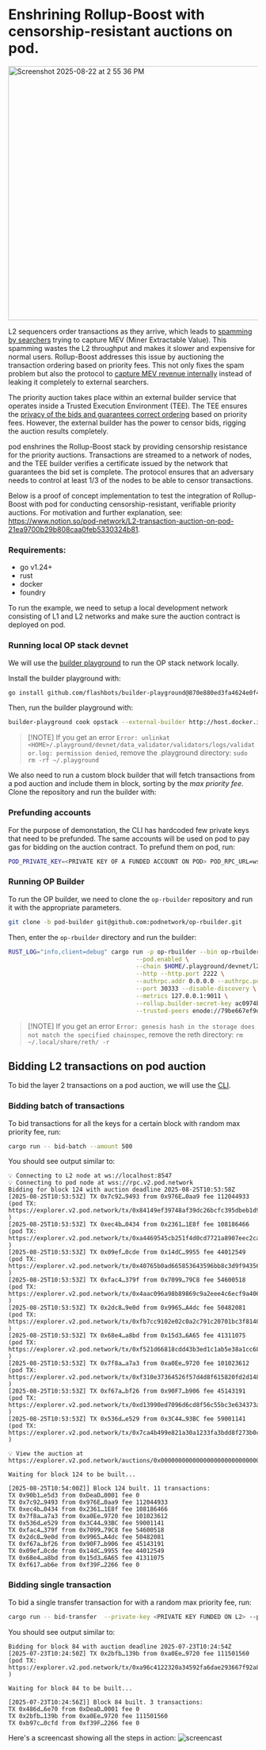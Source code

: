 # Enshrining Rollup-Boost with censorship-resistant auctions on pod.

<img width="1012" height="512" alt="Screenshot 2025-08-22 at 2 55 36 PM" src="https://github.com/user-attachments/assets/db2f3ab9-0dbf-40a7-a922-53c35625b71f" />

L2 sequencers order transactions as they arrive, which leads to
[spamming by searchers](https://writings.flashbots.net/mev-and-the-limits-of-scaling) trying to capture MEV (Miner
Extractable Value). This spamming wastes the L2 throughput and makes it slower and expensive for normal users.
Rollup-Boost addresses this issue by auctioning the transaction ordering based on priority fees. This not only fixes the
spam problem but also the protocol to
[capture MEV revenue internally](https://www.paradigm.xyz/2024/06/priority-is-all-you-need) instead of leaking it
completely to external searchers.

The priority auction takes place within an external builder service that operates inside a Trusted Execution Environment
(TEE). The TEE ensures the
[privacy of the bids and guarantees correct ordering](https://writings.flashbots.net/introducing-rollup-boost) based on
priority fees. However, the external builder has the power to censor bids, rigging the auction results completely.

pod enshrines the Rollup-Boost stack by providing censorship resistance for the priority auctions. Transactions are
streamed to a network of nodes, and the TEE builder verifies a certificate issued by the network that guarantees the bid
set is complete. The protocol ensures that an adversary needs to control at least 1/3 of the nodes to be able to censor
transactions.

Below is a proof of concept implementation to test the integration of Rollup-Boost with pod for conducting
censorship-resistant, verifiable priority auctions. For motivation and further explanation, see:
https://www.notion.so/pod-network/L2-transaction-auction-on-pod-21ea9700b29b808caa0feb5330324b81.

### Requirements:

- go v1.24+
- rust
- docker
- foundry

To run the example, we need to setup a local development network consisting of L1 and L2 networks and make sure the
auction contract is deployed on pod.

### Running local OP stack devnet

We will use the [builder playground](https://github.com/flashbots/builder-playground) to run the OP stack network
locally.

Install the builder playground with:

```bash
go install github.com/flashbots/builder-playground@870e880ed3fa4624e0f42bdc59b8078c7b550e8b
```

Then, run the builder playground with:

```bash
builder-playground cook opstack --external-builder http://host.docker.internal:4444
```

> [!NOTE] If you get an error
> `Error: unlinkat <HOME>/.playground/devnet/data_validator/validators/logs/validator.log: permission denied`, remove
> the .playground directory: `sudo rm -rf ~/.playground`

We also need to run a custom block builder that will fetch transactions from a pod auction and include them in block,
sorting by the _max priority fee_. Clone the repository and run the builder with:

### Prefunding accounts

For the purpose of demonstation, the CLI has hardcoded few private keys that need to be prefunded. The same accounts
will be used on pod to pay gas for bidding on the auction contract. To prefund them on pod, run:

```bash
POD_PRIVATE_KEY=<PRIVATE KEY OF A FUNDED ACCOUNT ON POD> POD_RPC_URL=wss://rpc.v2.pod.network ./prefund.sh
```

### Running OP Builder

To run the OP builder, we need to clone the `op-rbuilder` repository and run it with the appropriate parameters.

```bash
git clone -b pod-builder git@github.com:podnetwork/op-rbuilder.git
```

Then, enter the `op-rbuilder` directory and run the builder:

```bash
RUST_LOG="info,client=debug" cargo run -p op-rbuilder --bin op-rbuilder -- node \
                                    --pod.enabled \
                                    --chain $HOME/.playground/devnet/l2-genesis.json \
                                    --http --http.port 2222 \
                                    --authrpc.addr 0.0.0.0 --authrpc.port 4444 --authrpc.jwtsecret $HOME/.playground/devnet/jwtsecret \
                                    --port 30333 --disable-discovery \
                                    --metrics 127.0.0.1:9011 \
                                    --rollup.builder-secret-key ac0974bec39a17e36ba4a6b4d238ff944bacb478cbed5efcae784d7bf4f2ff80 \
                                    --trusted-peers enode://79be667ef9dcbbac55a06295ce870b07029bfcdb2dce28d959f2815b16f81798483ada7726a3c4655da4fbfc0e1108a8fd17b448a68554199c47d08ffb10d4b8@127.0.0.1:30304
```

> [!NOTE] If you get an error `Error: genesis hash in the storage does not match the specified chainspec`, remove the
> reth directory: `rm ~/.local/share/reth/ -r`

## Bidding L2 transactions on pod auction

To bid the layer 2 transactions on a pod auction, we will use the [CLI](./src/bin/send_tx.rs).

### Bidding batch of transactions

To bid transactions for all the keys for a certain block with random max priority fee, run:

```bash
cargo run -- bid-batch --amount 500
```

You should see output similar to:

```text
💡 Connecting to L2 node at ws://localhost:8547
💡 Connecting to pod node at wss://rpc.v2.pod.network
Bidding for block 124 with auction deadline 2025-08-25T10:53:58Z
[2025-08-25T10:53:53Z] TX 0x7c92…9493 from 0x976E…0aa9 fee 112044933 (pod TX: https://explorer.v2.pod.network/tx/0x84149ef39748af39dc26bcfc395dbeb1d974f5bfdfb5d3e018afe85db8b43de0 )
[2025-08-25T10:53:53Z] TX 0xec4b…0434 from 0x2361…1E8f fee 108186466 (pod TX: https://explorer.v2.pod.network/tx/0xa4469545cb251f4d0cd7721a8907eec2caf93d98795a0f296101fcad80b05132 )
[2025-08-25T10:53:53Z] TX 0x09ef…0cde from 0x14dC…9955 fee 44012549 (pod TX: https://explorer.v2.pod.network/tx/0x40765b0ad665853643596bb8c3d9f94356eef885fec99716845c1658bb0e743d )
[2025-08-25T10:53:53Z] TX 0xfac4…379f from 0x7099…79C8 fee 54600518 (pod TX: https://explorer.v2.pod.network/tx/0x4aac096a98b89869c9a2eee4c6ecf9a406fa554f9638af35c601c507a6e2286b )
[2025-08-25T10:53:53Z] TX 0x2dc8…9e0d from 0x9965…A4dc fee 50482081 (pod TX: https://explorer.v2.pod.network/tx/0xfb7cc9102e02c0a2c791c20701bc3f814080a71b3873a44e4482fffe85ff8356 )
[2025-08-25T10:53:53Z] TX 0x68e4…a8bd from 0x15d3…6A65 fee 41311075 (pod TX: https://explorer.v2.pod.network/tx/0xf521d66818cdd43b3ed1c1ab5e38a1cc687320f88d18189a723772dab39ba5ea )
[2025-08-25T10:53:53Z] TX 0x7f8a…a7a3 from 0xa0Ee…9720 fee 101023612 (pod TX: https://explorer.v2.pod.network/tx/0xf310e37364526f57d4d8f615820fd2d1482a5453220adecb69cbafd0732217d7 )
[2025-08-25T10:53:53Z] TX 0xf67a…bf26 from 0x90F7…b906 fee 45143191 (pod TX: https://explorer.v2.pod.network/tx/0xd13990ed7096d6cd8f56c55bc3e634373ae9f6583c407ad919ee9abcf3cee194 )
[2025-08-25T10:53:53Z] TX 0x536d…e529 from 0x3C44…93BC fee 59001141 (pod TX: https://explorer.v2.pod.network/tx/0x7ca4b499e821a30a1233fa3bdd8f273b0ce8dc20440b722791800d1344d5dfed )

💡 View the auction at https://explorer.v2.pod.network/auctions/0x00000000000000000000000000000000000000000000000000063d2e5f5d3d80/1756119238000000

Waiting for block 124 to be built...

[2025-08-25T10:54:00Z]] Block 124 built. 11 transactions:
TX 0x90b1…e5d3 from 0xDeaD…0001 fee 0
TX 0x7c92…9493 from 0x976E…0aa9 fee 112044933
TX 0xec4b…0434 from 0x2361…1E8f fee 108186466
TX 0x7f8a…a7a3 from 0xa0Ee…9720 fee 101023612
TX 0x536d…e529 from 0x3C44…93BC fee 59001141
TX 0xfac4…379f from 0x7099…79C8 fee 54600518
TX 0x2dc8…9e0d from 0x9965…A4dc fee 50482081
TX 0xf67a…bf26 from 0x90F7…b906 fee 45143191
TX 0x09ef…0cde from 0x14dC…9955 fee 44012549
TX 0x68e4…a8bd from 0x15d3…6A65 fee 41311075
TX 0xf617…ab6e from 0xf39F…2266 fee 0
```

### Bidding single transaction

To bid a single transfer transaction for with a random max priority fee, run:

```bash
cargo run -- bid-transfer  --private-key <PRIVATE KEY FUNDED ON L2> --pod-private-key <PRIVATE KEY FUNDED ON POD> --to <ADDRESS TO SEND TO> --amount <AMOUNT>
```

You should see output similar to:

```text
Bidding for block 84 with auction deadline 2025-07-23T10:24:54Z
[2025-07-23T10:24:50Z] TX 0x2bfb…139b from 0xa0Ee…9720 fee 111501560 (pod TX: https://explorer.v2.pod.network/tx/0xa96c4122320a34592fa6dae293667f92a89662c5be20bf7153dea5f85eddb88e )

Waiting for block 84 to be built...

[2025-07-23T10:24:56Z]] Block 84 built. 3 transactions:
TX 0x486d…6e70 from 0xDeaD…0001 fee 0
TX 0x2bfb…139b from 0xa0Ee…9720 fee 111501560
TX 0xb97c…0cfd from 0xf39F…2266 fee 0
```

Here's a screencast showing all the steps in action: ![screencast](./demo.gif)
